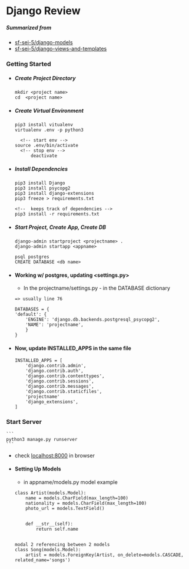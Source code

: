 # Django Review

##### Summarized from
* [ sf-sei-5/django-models ](https://git.generalassemb.ly/sf-sei-5/django-models)
* [ sf-sei-5/django-views-and-templates ](https://git.generalassemb.ly/sf-sei-5/django-views-and-templates)

### Getting Started
* ##### Create Project Directory
    ```
    mkdir <project name>
    cd  <project name>
    ```
* ##### Create Virtual Environment
    ```
    pip3 install vitualenv
    virtualenv .env -p python3

      <!-- start env -->
    source .env/bin/activate
      <!-- stop env -->
          deactivate
    ```

 * ##### Install Dependencies
    ```
    pip3 install Django
    pip3 install psycopg2
    pip3 install django-extensions
    pip3 freeze > requirements.txt

    <!--  keeps track of dependencies -->
    pip3 install -r requirements.txt

    ```
 * ##### Start Project, Create App, Create DB
    ```
    django-admin startproject <projectname> .
    django-admin startapp <appname>
    ```

    ```
    psql postgres
    CREATE DATABASE <db name>
    ```
* #### Working w/ postgres, updating <settings.py>
    * In the projectname/settings.py - in the DATABASE dictionary
    ```
    => usually line 76

    DATABASES = {
    'default': {
        'ENGINE': 'django.db.backends.postgresql_psycopg2',
        'NAME': 'projectname',
        }
    }
    ```
* #### Now, update INSTALLED_APPS in the same file
    ```
    INSTALLED_APPS = [
        'django.contrib.admin',
        'django.contrib.auth',
        'django.contrib.contenttypes',
        'django.contrib.sessions',
        'django.contrib.messages',
        'django.contrib.staticfiles',
        'projectname'
        'django_extensions',
    ]
    ```
### Start Server
    ```
    python3 manage.py runserver
    ```
* check [localhost:8000](http://localhost:8000/) in browser

* #### Setting Up Models
    * in appname/models.py
    model example
    ```
    class Artist(models.Model):
        name = models.CharField(max_length=100)
        nationality = models.CharField(max_length=100)
        photo_url = models.TextField()


        def __str__(self):
            return self.name


    modal 2 referencing between 2 models
    class Song(models.Model):
        artist = models.ForeignKey(Artist, on_delete=models.CASCADE, related_name='songs')
    ```
    
